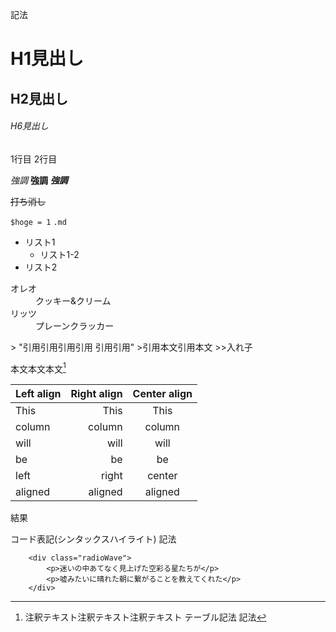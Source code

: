 記法

# H1見出し
## H2見出し
###### H6見出し

1行目
2行目

*強調*
**強調**
***強調***

~~打ち消し~~

`$hoge = 1`
`.md`

* リスト1
    * リスト1-2
* リスト2
<dl>
    <dt>オレオ</dt>
    <dd>クッキー&クリーム</dd>
    <dt>リッツ</dt>
    <dd>プレーンクラッカー</dd>
</dl>
> "引用引用引用引用
引用引用"
>引用本文引用本文
>>入れ子

本文本文本文[^注釈]
[^注釈]:注釈テキスト注釈テキスト注釈テキスト
テーブル記法
 記法

| Left align | Right align | Center align |
|:-----------|------------:|:------------:|
| This       |        This |     This     |
| column     |      column |    column    |
| will       |        will |     will     |
| be         |          be |      be      |
| left       |       right |    center    |
| aligned    |     aligned |   aligned    |
 結果

 コード表記(シンタックスハイライト)
 記法

```html:sample
    <div class="radioWave">
        <p>迷いの中あてなく見上げた空彩る星たちが</p>
        <p>嘘みたいに晴れた朝に繋がることを教えてくれた</p>
    </div>
```